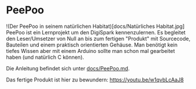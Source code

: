 # PeePoo
!(Der PeePoo in seinem natürlichen Habitat)[docs/Natürliches Habitat.jpg]
PeePoo ist ein Lernprojekt um den DigiSpark kennenzulernen. Es begleitet den Leser/Umsetzer von Null an bis zum fertigen "Produkt" mit Sourcecode, Bauteilen und einem praktisch orientierten Gehäuse. Man benötigt kein tiefes Wissen aber mit einem Arduino sollte man schon mal gearbeitet haben (und natürlich C können).

Die Anleitung befindet sich unter [docs/PeePoo.md](docs/PeePoo.md).

Das fertige Produkt ist hier zu bewundern: https://youtu.be/w1qvbLcAaJ8

